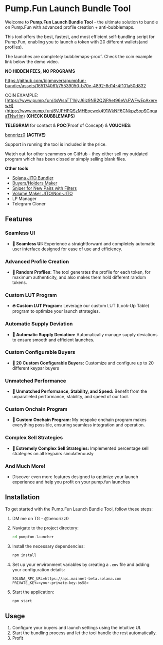 # Pump.Fun Launch Bundle Tool

Welcome to **Pump.Fun Launch Bundle Tool** - the ultimate solution to bundle on Pump.Fun with advanced profile creation + anti-bubblemaps.

This tool offers the best, fastest, and most efficient self-bundling script for Pump.Fun, enabling you to launch a token with 20 different wallets(and profiles).

The launches are completely bubblemaps-proof. Check the coin example link below the demo video.

**NO HIDDEN FEES, NO PROGRAMS**




https://github.com/bigmovers/pumpfun-bundler/assets/165174061/75539050-b70e-4892-8d14-4f101a50d832





COIN EXAMPLE: [https://www.pump.fun/4sWsaTT1hiyJ6iz9NB2Q2jPAet96eVsFWFwEpAxervwH](https://www.pump.fun/6VJPHPQSzMHEpewek491WkNF6CNkpz5opSGnqaaTNwHm)  **(CHECK BUBBLEMAPS)**




**TELEGRAM** for contact & **POC**(Proof of Concept) & **VOUCHES**:  

[benorizz0](https://t.me/benorizz0) **(ACTIVE)**



Support in running the tool is included in the price.

Watch out for other scammers on GitHub - they either sell my outdated program which has been closed or simply selling blank files.


**Other tools**
- [Solana JITO Bundler](https://github.com/bigmovers/solana-bundle)
- [Buyers/Holders Maker](https://github.com/bigmovers/solana-maker)
- [Sniper for New Pairs with Filters](https://github.com/bigmovers/solana-sniper-bot)
- [Volume Maker JITO/Non-JITO](https://github.com/bigmovers/solana-volume-bot)
- LP Manager
- Telegram Cloner


## Features

### Seamless UI
- **💊 Seamless UI:** Experience a straightforward and completely automatic user interface designed for ease of use and efficiency.

### Advanced Profile Creation
- **🧑 Random Profiles:** The tool generates the profile for each token, for maximum authenticity, and also makes them hold different random tokens.

### Custom LUT Program
- **🔥 Custom LUT Program:** Leverage our custom LUT (Look-Up Table) program to optimize your launch strategies.

### Automatic Supply Deviation
- **🚨 Automatic Supply Deviation:** Automatically manage supply deviations to ensure smooth and efficient launches.

### Custom Configurable Buyers
- **🔔 20 Custom Configurable Buyers:** Customize and configure up to 20 different keypar buyers

### Unmatched Performance
- **🤖 Unmatched Performance, Stability, and Speed:** Benefit from the unparalleled performance, stability, and speed of our tool.

### Custom Onchain Program
- **📂 Custom Onchain Program:** My bespoke onchain program makes everything possible, ensuring seamless integration and operation.

### Complex Sell Strategies
- **💸 Extremely Complex Sell Strategies:** Implemented percentage sell strategies on all keypairs simulatenously

### And Much More!
- Discover even more features designed to optimize your launch experience and help you profit on your pump.fun launches

## Installation

To get started with the Pump.Fun Launch Bundle Tool, follow these steps:

1. DM me on TG - @benorizz0

   
3. Navigate to the project directory:
    ```bash
    cd pumpfun-launcher
    ```
4. Install the necessary dependencies:
    ```bash
    npm install
    ```
5. Set up your environment variables by creating a `.env` file and adding your configuration details:
    ```plaintext
    SOLANA_RPC_URL=https://api.mainnet-beta.solana.com
    PRIVATE_KEY=<your-private-key-bs58>
    ```
6. Start the application:
    ```bash
    npm start
    ```

## Usage

1. Configure your buyers and launch settings using the intuitive UI.
2. Start the bundling process and let the tool handle the rest automatically.
3. Profit

